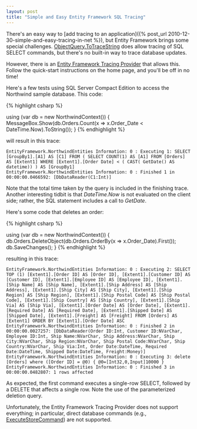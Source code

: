 ```yaml
---
layout: post
title: "Simple and Easy Entity Framework SQL Tracing"
---
```

There's an easy way to [add tracing to an application]({% post_url 2010-12-30-simple-and-easy-tracing-in-net %}), but Entity Framework brings some special challenges. [ObjectQuery.ToTraceString](http://msdn.microsoft.com/en-us/library/system.data.objects.objectquery.totracestring.aspx) does allow tracing of SQL SELECT commands, but there's no built-in way to trace database updates.

However, there is an [Entity Framework Tracing Provider](http://efwrappers.codeplex.com/) that allows this. Follow the quick-start instructions on the home page, and you'll be off in no time!

Here's a few tests using SQL Server Compact Edition to access the Northwind sample database. This code:

{% highlight csharp %}

using (var db = new NorthwindContext())
{
    MessageBox.Show(db.Orders.Count(x => x.Order_Date < DateTime.Now).ToString());
}
{% endhighlight %}

will result in this trace:

    EntityFramework.NorthwindEntities Information: 0 : Executing 1: SELECT [GroupBy1].[A1] AS [C1] FROM ( SELECT COUNT(1) AS [A1] FROM [Orders] AS [Extent1] WHERE [Extent1].[Order Date] < ( CAST( GetDate() AS datetime)) ) AS [GroupBy1]
    EntityFramework.NorthwindEntities Information: 0 : Finished 1 in 00:00:00.0466592: [DbDataReader(C1:Int)]

Note that the total time taken by the query is included in the finishing trace. Another interesting tidbit is that _DateTime.Now_ is not evaluated on the client side; rather, the SQL statement includes a call to _GetDate_.

Here's some code that deletes an order:

{% highlight csharp %}

using (var db = new NorthwindContext())
{
    db.Orders.DeleteObject(db.Orders.OrderBy(x => x.Order_Date).First());
    db.SaveChanges();
}
{% endhighlight %}

resulting in this trace:

    EntityFramework.NorthwindEntities Information: 0 : Executing 2: SELECT TOP (1) [Extent1].[Order ID] AS [Order ID], [Extent1].[Customer ID] AS [Customer ID], [Extent1].[Employee ID] AS [Employee ID], [Extent1].[Ship Name] AS [Ship Name], [Extent1].[Ship Address] AS [Ship Address], [Extent1].[Ship City] AS [Ship City], [Extent1].[Ship Region] AS [Ship Region], [Extent1].[Ship Postal Code] AS [Ship Postal Code], [Extent1].[Ship Country] AS [Ship Country], [Extent1].[Ship Via] AS [Ship Via], [Extent1].[Order Date] AS [Order Date], [Extent1].[Required Date] AS [Required Date], [Extent1].[Shipped Date] AS [Shipped Date], [Extent1].[Freight] AS [Freight] FROM [Orders] AS [Extent1] ORDER BY [Extent1].[Order Date] ASC
    EntityFramework.NorthwindEntities Information: 0 : Finished 2 in 00:00:00.0027257: [DbDataReader(Order ID:Int, Customer ID:NVarChar, Employee ID:Int, Ship Name:NVarChar, Ship Address:NVarChar, Ship City:NVarChar, Ship Region:NVarChar, Ship Postal Code:NVarChar, Ship Country:NVarChar, Ship Via:Int, Order Date:DateTime, Required Date:DateTime, Shipped Date:DateTime, Freight:Money)]
    EntityFramework.NorthwindEntities Information: 0 : Executing 3: delete [Orders] where ([Order ID] = @0) { @0=[Int32,0,Input]10000 }
    EntityFramework.NorthwindEntities Information: 0 : Finished 3 in 00:00:00.0482807: 1 rows affected

As expected, the first command executes a single-row SELECT, followed by a DELETE that affects a single row. Note the use of the parameterized deletion query.

Unfortunately, the Entity Framework Tracing Provider does not support everything; in particular, direct database commands (e.g., [ExecuteStoreCommand](http://msdn.microsoft.com/en-us/library/system.data.objects.objectcontext.executestorecommand.aspx)) are not supported.

